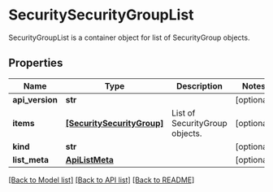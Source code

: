# SecuritySecurityGroupList

SecurityGroupList is a container object for list of SecurityGroup objects.
## Properties
Name | Type | Description | Notes
------------ | ------------- | ------------- | -------------
**api_version** | **str** |  | [optional] 
**items** | [**[SecuritySecurityGroup]**](SecuritySecurityGroup.md) | List of SecurityGroup objects. | [optional] 
**kind** | **str** |  | [optional] 
**list_meta** | [**ApiListMeta**](ApiListMeta.md) |  | [optional] 

[[Back to Model list]](../README.md#documentation-for-models) [[Back to API list]](../README.md#documentation-for-api-endpoints) [[Back to README]](../README.md)


